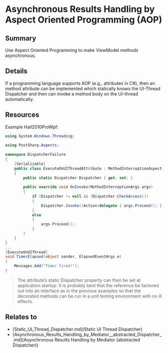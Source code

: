 # Asynchronous Results Handling by Aspect Oriented Programming (AOP)

## Summary
Use Aspect Oriented Programming to make ViewModel methods asynchronous.

## Details
If a programming language supports AOP (e.g., attributes in C#), then an method attribute can be implemented which statically knows the UI-Thread Dispatcher and then can invoke a method body on the UI-thread automatically.

## Resources
Example Hall2010ProWpf:
```cs
using System.Windows.Threading;
 
using PostSharp.Aspects;
 
namespace DispatcherFailure
{
    [Serializable]
    public class ExecuteOnUIThreadAttribute : MethodInterceptionAspect
    {
        public static Dispatcher Dispatcher { get; set; }
 
        public override void OnInvoke(MethodInterceptionArgs args)
        {
            if (Dispatcher != null && !Dispatcher.CheckAccess())
            {
                Dispatcher.Invoke((Action)delegate { args.Proceed(); });
            }
            else
            {
                args.Proceed();
            }
        }
    }
}
...
[ExecuteOnUIThread]
void TimerElapsed(object sender, ElapsedEventArgs e)
{
    Messages.Add("Timer fired!");
}
```
> The attribute’s static Dispatcher property can then be set at application startup. It is probably best that the reference be factored out into an interface as in the previous examples so that the decorated methods can be run in a unit testing environment with no ill effects.


## Relates to

* [Static_UI_Thread_Dispatcher.md](Static UI Thread Dispatcher)
* [Asynchronous_Results_Handling_by_Mediator__abstracted_Dispatcher_.md](Asynchronous Results Handling by Mediator (abstracted Dispatcher))
